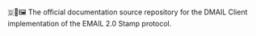 🇩📧️🖼️ The official documentation source repository for the DMAIL Client implementation of the EMAIL 2.0 Stamp protocol.
